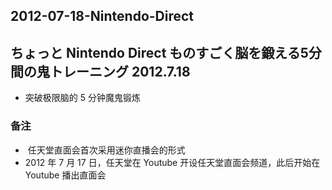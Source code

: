 ## 2012-07-18-Nintendo-Direct
ちょっと Nintendo Direct ものすごく脳を鍛える5分間の鬼トレーニング 2012.7.18
----------------------------------------------------

*   突破极限脑的 5 分钟魔鬼锻炼

### 备注

*    任天堂直面会首次采用迷你直播会的形式
*   2012 年 7 月 17 日，任天堂在 Youtube 开设任天堂直面会频道，此后开始在 Youtube 播出直面会
